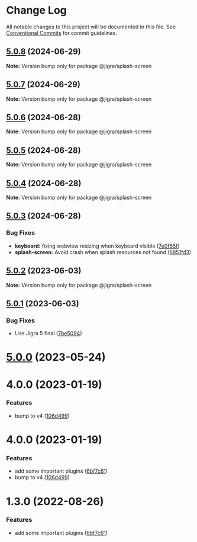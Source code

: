 # Change Log

All notable changes to this project will be documented in this file.
See [Conventional Commits](https://conventionalcommits.org) for commit guidelines.

## [5.0.8](https://github.com/familyjs/jigra-plugins/compare/@jigra/splash-screen@5.0.7...@jigra/splash-screen@5.0.8) (2024-06-29)

**Note:** Version bump only for package @jigra/splash-screen

## [5.0.7](https://github.com/familyjs/jigra-plugins/compare/@jigra/splash-screen@5.0.6...@jigra/splash-screen@5.0.7) (2024-06-29)

**Note:** Version bump only for package @jigra/splash-screen

## [5.0.6](https://github.com/familyjs/jigra-plugins/compare/@jigra/splash-screen@5.0.5...@jigra/splash-screen@5.0.6) (2024-06-28)

**Note:** Version bump only for package @jigra/splash-screen

## [5.0.5](https://github.com/familyjs/jigra-plugins/compare/@jigra/splash-screen@5.0.4...@jigra/splash-screen@5.0.5) (2024-06-28)

**Note:** Version bump only for package @jigra/splash-screen

## [5.0.4](https://github.com/familyjs/jigra-plugins/compare/@jigra/splash-screen@5.0.3...@jigra/splash-screen@5.0.4) (2024-06-28)

**Note:** Version bump only for package @jigra/splash-screen

## [5.0.3](https://github.com/familyjs/jigra-plugins/compare/@jigra/splash-screen@5.0.2...@jigra/splash-screen@5.0.3) (2024-06-28)

### Bug Fixes

- **keyboard:** fixing webview resizing when keyboard visible ([7e0f65f](https://github.com/familyjs/jigra-plugins/commit/7e0f65f9a300f907456d68eeed71aade3a50ff7f))
- **splash-screen:** Avoid crash when splash resources not found ([6851fd3](https://github.com/familyjs/jigra-plugins/commit/6851fd370883e1cfc43ce02568c294e8cb777a0a))

## [5.0.2](https://github.com/familyjs/jigra-plugins/compare/@jigra/splash-screen@5.0.1...@jigra/splash-screen@5.0.2) (2023-06-03)

**Note:** Version bump only for package @jigra/splash-screen

## [5.0.1](https://github.com/familyjs/jigra-plugins/compare/@jigra/splash-screen@5.0.0...@jigra/splash-screen@5.0.1) (2023-06-03)

### Bug Fixes

- Use Jigra 5 final ([7be5094](https://github.com/familyjs/jigra-plugins/commit/7be509425c5cc9f21b1f9e78794b2c6b76ca7702))

# [5.0.0](https://github.com/familyjs/jigra-plugins/compare/@jigra/splash-screen@1.3.0...@jigra/splash-screen@5.0.0) (2023-05-24)

# 4.0.0 (2023-01-19)

### Features

- bump to v4 ([106d499](https://github.com/familyjs/jigra-plugins/commit/106d49991e82a0505a82571530b73fcda020e7e4))

# 4.0.0 (2023-01-19)

### Features

- add some important plugins ([6bf7c61](https://github.com/navify/jigra-plugins/commit/6bf7c61ba5ad99cf0474cb2cc9599d0f8fedeb45))
- bump to v4 ([106d499](https://github.com/navify/jigra-plugins/commit/106d49991e82a0505a82571530b73fcda020e7e4))

# 1.3.0 (2022-08-26)

### Features

- add some important plugins ([6bf7c61](https://github.com/navify/jigra-plugins/commit/6bf7c61ba5ad99cf0474cb2cc9599d0f8fedeb45))
